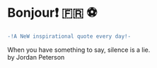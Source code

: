 # Bonjour:exclamation: :fr: :soccer:
``` diff \
-!A NeW inspirational quote every day!- 
```
When you have something to say, silence is a lie. \
by Jordan Peterson